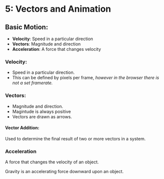 # 5: Vectors and Animation

## Basic Motion:

* **Velocity**: Speed in a particular direction
* **Vectors**: Magnitude and direction
* **Acceleration**: A force that changes velocity

### Velocity:

* Speed in a particular direction. 
* This can be defined by pixels per frame, *however in the browser there is not a set framerate.*

### Vectors:

* Magnitude and direction. 
* Magintude is always positive
* Vectors are drawn as arrows. 

#### Vector Addition:

Used to determine the final result of two or more vectors in a system.

### Acceleration

A force that changes the velocity of an object.

Gravity is an accelerating force downward upon an object.
